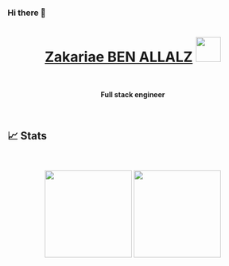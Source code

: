 ### Hi there 👋

<!--
**benallalzakariae/benallalzakariae** is a ✨ _special_ ✨ repository because its `README.md` (this file) appears on your GitHub profile.

Here are some ideas to get you started:

- 🔭 I’m currently working on ...
- 🌱 I’m currently learning ...
- 👯 I’m looking to collaborate on ...
- 🤔 I’m looking for help with ...
- 💬 Ask me about ...
- 📫 How to reach me: ...
- 😄 Pronouns: ...
- ⚡ Fun fact: ...
-->

<h1 align="center"><a href="#">Zakariae BEN ALLALZ</a> <img src = "https://raw.githubusercontent.com/MartinHeinz/MartinHeinz/master/wave.gif" width = 50px> </h1>

 

<p align="center">
<strong>Full stack engineer</strong>
</p>

 

## 📈 Stats

 

<p align=center>
<img height=175 align="center" src="https://github-readme-stats.vercel.app/api?username=benallalzakariae&show_icons=true&theme=tokyonight" />
<img height=175 align="center" src="https://github-readme-stats.vercel.app/api/top-langs/?username=benallalzakariae&layout=compact&theme=tokyonight&langs_count=8" />
</p>
